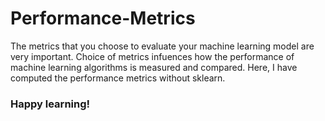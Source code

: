 # Performance-Metrics
The metrics that you choose to evaluate your machine learning model are very important. 
Choice of metrics infuences how the performance of machine learning algorithms is measured and compared.
Here, I have computed the performance metrics without sklearn.

### Happy learning!
